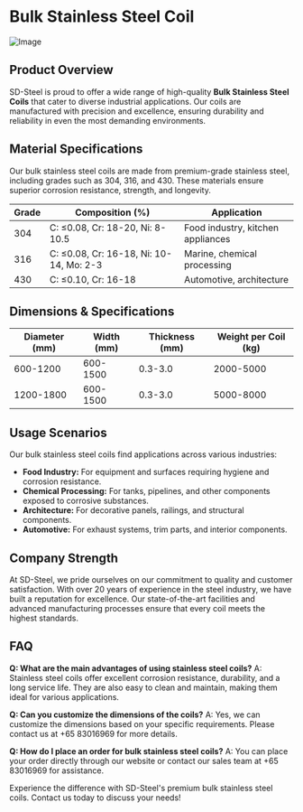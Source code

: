 # Bulk Stainless Steel Coil

![Image](https://github.com/user-attachments/assets/2567258e-e124-4816-932d-1809bd27ef0b)

## Product Overview

SD-Steel is proud to offer a wide range of high-quality **Bulk Stainless Steel Coils** that cater to diverse industrial applications. Our coils are manufactured with precision and excellence, ensuring durability and reliability in even the most demanding environments.

## Material Specifications

Our bulk stainless steel coils are made from premium-grade stainless steel, including grades such as 304, 316, and 430. These materials ensure superior corrosion resistance, strength, and longevity.

| Grade | Composition (%) | Application |
|-------|-----------------|-------------|
| 304   | C: ≤0.08, Cr: 18-20, Ni: 8-10.5 | Food industry, kitchen appliances |
| 316   | C: ≤0.08, Cr: 16-18, Ni: 10-14, Mo: 2-3 | Marine, chemical processing |
| 430   | C: ≤0.10, Cr: 16-18 | Automotive, architecture |

## Dimensions & Specifications

| Diameter (mm) | Width (mm) | Thickness (mm) | Weight per Coil (kg) |
|---------------|------------|----------------|----------------------|
| 600-1200      | 600-1500   | 0.3-3.0        | 2000-5000            |
| 1200-1800     | 600-1500   | 0.3-3.0        | 5000-8000            |

## Usage Scenarios

Our bulk stainless steel coils find applications across various industries:
- **Food Industry:** For equipment and surfaces requiring hygiene and corrosion resistance.
- **Chemical Processing:** For tanks, pipelines, and other components exposed to corrosive substances.
- **Architecture:** For decorative panels, railings, and structural components.
- **Automotive:** For exhaust systems, trim parts, and interior components.

## Company Strength

At SD-Steel, we pride ourselves on our commitment to quality and customer satisfaction. With over 20 years of experience in the steel industry, we have built a reputation for excellence. Our state-of-the-art facilities and advanced manufacturing processes ensure that every coil meets the highest standards.

## FAQ

**Q: What are the main advantages of using stainless steel coils?**
A: Stainless steel coils offer excellent corrosion resistance, durability, and a long service life. They are also easy to clean and maintain, making them ideal for various applications.

**Q: Can you customize the dimensions of the coils?**
A: Yes, we can customize the dimensions based on your specific requirements. Please contact us at +65 83016969 for more details.

**Q: How do I place an order for bulk stainless steel coils?**
A: You can place your order directly through our website or contact our sales team at +65 83016969 for assistance.

Experience the difference with SD-Steel's premium bulk stainless steel coils. Contact us today to discuss your needs!